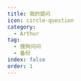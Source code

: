 ```yaml
---
title: 我的提问
icon: circle-question
category:
  - Arthur
tag:
  - 搜狗问问
  - 备份
index: false
order: 1
---
```

